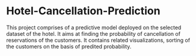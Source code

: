 # Hotel-Cancellation-Prediction
This project comprises of a predictive model deployed on the selected dataset of the hotel.
It aims at finding the probability of cancellation of reservations of the customers. 
It contains related visualizations, sorting of the customers on the basis of predited probability. 
